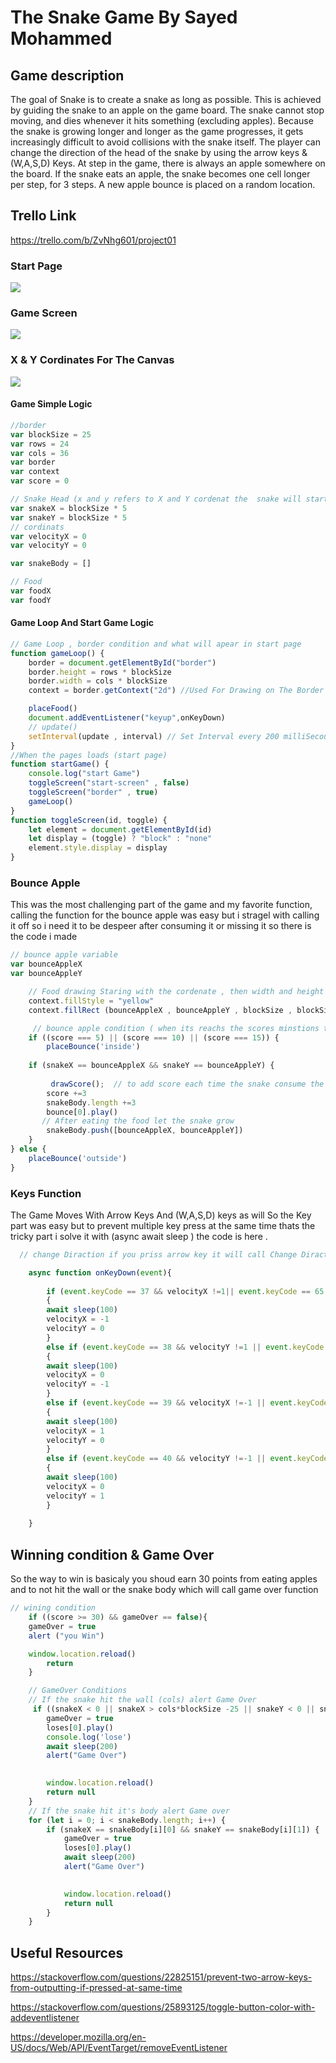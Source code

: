 # The Snake Game By Sayed Mohammed

## Game description

The goal of Snake is to create a snake as long as possible. This is achieved by guiding the
snake to an apple on the game board. The snake cannot stop moving, and dies whenever
it hits something (excluding apples). Because the snake is growing longer and longer as
the game progresses, it gets increasingly difficult to avoid collisions with the snake itself.
The player can change the direction of the head of the snake by using the arrow keys & (W,A,S,D) Keys. At
step in the game, there is always an apple somewhere on the board. If the snake eats an
apple, the snake becomes one cell longer per step, for 3 steps. A new apple bounce is placed on
a random location. 

## Trello Link 
https://trello.com/b/ZvNhg601/project01

### Start Page 
<img src="./images/start-page.png"></img>

### Game Screen
<img src="./images/game-screen.png"></img>

### X & Y Cordinates For The Canvas
<img src ="./images/snake-exp.png"></img>

#### Game Simple Logic 
```javascript
//border 
var blockSize = 25
var rows = 24
var cols = 36
var border
var context
var score = 0

// Snake Head (x and y refers to X and Y cordenat the  snake will starts at cordenate 5,5 )
var snakeX = blockSize * 5
var snakeY = blockSize * 5
// cordinats
var velocityX = 0
var velocityY = 0

var snakeBody = []

// Food 
var foodX  
var foodY 
```
#### Game Loop And Start Game Logic
```javascript
// Game Loop , border condition and what will apear in start page 
function gameLoop() {
    border = document.getElementById("border")
    border.height = rows * blockSize
    border.width = cols * blockSize
    context = border.getContext("2d") //Used For Drawing on The Border

    placeFood()
    document.addEventListener("keyup",onKeyDown)
    // update()
    setInterval(update , interval) // Set Interval every 200 milliSecound will run the update  function
}
//When the pages loads (start page)
function startGame() {
    console.log("start Game")
    toggleScreen("start-screen" , false)
    toggleScreen("border" , true)
    gameLoop()
}
function toggleScreen(id, toggle) {
    let element = document.getElementById(id)
    let display = (toggle) ? "block" : "none"
    element.style.display = display
}
```
### Bounce Apple 
This was the most challenging part of the game and my favorite function,
calling the function for the bounce apple was easy but i stragel with calling it off 
so i need it to be despeer after consuming it or missing it 
so there is the code i made
``` javascript
// bounce apple variable
var bounceAppleX 
var bounceAppleY 

    // Food drawing Staring with the cordenate , then width and height
    context.fillStyle = "yellow"
    context.fillRect (bounceAppleX , bounceAppleY , blockSize , blockSize )

     // bounce apple condition ( when its reachs the scores minstions the yellow apple will apper {else will gone})
    if ((score === 5) || (score === 10) || (score === 15)) {
        placeBounce('inside')
    
    if (snakeX == bounceAppleX && snakeY == bounceAppleY) {
        
         drawScore();  // to add score each time the snake consume the food
        score +=3
        snakeBody.length +=3 
        bounce[0].play()
       // After eating the food let the snake grow
        snakeBody.push([bounceAppleX, bounceAppleY]) 
    }
} else {
    placeBounce('outside')
}
```

### Keys Function 
The Game Moves With Arrow Keys And (W,A,S,D) keys as will
So the Key part was easy but to prevent multiple key press at the same time thats the tricky part i solve it with (async await sleep )
the code is here .
``` javascript
  // change Diraction if you priss arrow key it will call Change Diraction  + added timing to prevent double key pressed

    async function onKeyDown(event){
              
        if (event.keyCode == 37 && velocityX !=1|| event.keyCode == 65 && velocityX !=1)
        {
        await sleep(100) 
        velocityX = -1
        velocityY = 0
        } 
        else if (event.keyCode == 38 && velocityY !=1 || event.keyCode == 87 && velocityY !=1) 
        { 
        await sleep(100)
        velocityX = 0
        velocityY = -1
        } 
        else if (event.keyCode == 39 && velocityX !=-1 || event.keyCode == 68 && velocityX !=-1) 
        { 
        await sleep(100)
        velocityX = 1
        velocityY = 0
        } 
        else if (event.keyCode == 40 && velocityY !=-1 || event.keyCode == 83 && velocityY !=-1) 
        { 
        await sleep(100)
        velocityX = 0
        velocityY = 1
        }  
               
    } 
```
## Winning condition & Game Over
So the way to win is basicaly you shoud earn 30 points from eating apples and to not hit the wall or the snake body which will call game over function
```javascript
// wining condition
    if ((score >= 30) && gameOver == false){
    gameOver = true    
    alert ("you Win")

    window.location.reload()
        return 
    }

    // GameOver Conditions
    // If the snake hit the wall (cols) alert Game Over
     if ((snakeX < 0 || snakeX > cols*blockSize -25 || snakeY < 0 || snakeY > rows*blockSize -25) && gameOver == false) {
        gameOver = true
        loses[0].play()
        console.log('lose')
        await sleep(200)
        alert("Game Over")
        

        window.location.reload()
        return null
    }
    // If the snake hit it's body alert Game over
    for (let i = 0; i < snakeBody.length; i++) {
        if (snakeX == snakeBody[i][0] && snakeY == snakeBody[i][1]) {
            gameOver = true
            loses[0].play() 
            await sleep(200)
            alert("Game Over")
            

            window.location.reload()
            return null
        }
    }

```

## Useful Resources
https://stackoverflow.com/questions/22825151/prevent-two-arrow-keys-from-outputting-if-pressed-at-same-time

https://stackoverflow.com/questions/25893125/toggle-button-color-with-addeventlistener

https://developer.mozilla.org/en-US/docs/Web/API/EventTarget/removeEventListener